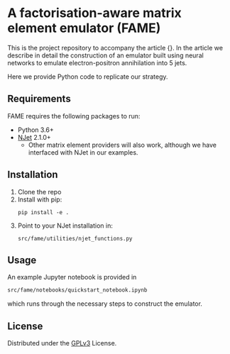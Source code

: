 # A factorisation-aware matrix element emulator (FAME)

This is the project repository to accompany the article {}. In the article we describe in detail the construction of an emulator built using neural networks to emulate electron-positron annihilation into 5 jets.

Here we provide Python code to replicate our strategy.

## Requirements
FAME requires the following packages to run:
- Python 3.6+
- [NJet](https://bitbucket.org/njet/njet/wiki/Home) 2.1.0+
    - Other matrix element providers will also work, although we have interfaced with NJet in our examples.

## Installation
1. Clone the repo
2. Install with pip:
    ```
    pip install -e .
    ```
3. Point to your NJet installation in:
    ```
    src/fame/utilities/njet_functions.py
    ```
    
## Usage
An example Jupyter notebook is provided in
```bash
src/fame/notebooks/quickstart_notebook.ipynb
```
which runs through the necessary steps to construct the emulator.

## License
Distributed under the [GPLv3](https://opensource.org/licenses/gpl-3.0.html) License.
